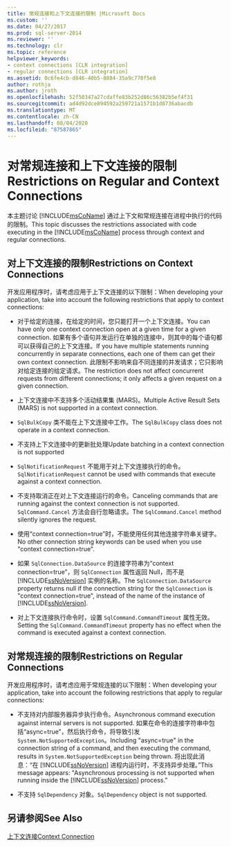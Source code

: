 ```yaml
---
title: 常规连接和上下文连接的限制 |Microsoft Docs
ms.custom: ''
ms.date: 04/27/2017
ms.prod: sql-server-2014
ms.reviewer: ''
ms.technology: clr
ms.topic: reference
helpviewer_keywords:
- context connections [CLR integration]
- regular connections [CLR integration]
ms.assetid: 0c6fe4cb-d846-40b5-8884-35a9c770f5e8
author: rothja
ms.author: jroth
ms.openlocfilehash: 52f50347a27cdaffe83b252d86c56382b5ef4f31
ms.sourcegitcommit: ad4d92dce894592a259721a1571b1d8736abacdb
ms.translationtype: MT
ms.contentlocale: zh-CN
ms.lasthandoff: 08/04/2020
ms.locfileid: "87587865"
---
```

# <a name="restrictions-on-regular-and-context-connections"></a><span data-ttu-id="91d57-102">对常规连接和上下文连接的限制</span><span class="sxs-lookup"><span data-stu-id="91d57-102">Restrictions on Regular and Context Connections</span></span>
  <span data-ttu-id="91d57-103">本主题讨论 [!INCLUDE[msCoName](../../../includes/ssnoversion-md.md)] 通过上下文和常规连接在进程中执行的代码的限制。</span><span class="sxs-lookup"><span data-stu-id="91d57-103">This topic discusses the restrictions associated with code executing in the [!INCLUDE[msCoName](../../../includes/ssnoversion-md.md)] process through context and regular connections.</span></span>  
  
## <a name="restrictions-on-context-connections"></a><span data-ttu-id="91d57-104">对上下文连接的限制</span><span class="sxs-lookup"><span data-stu-id="91d57-104">Restrictions on Context Connections</span></span>  
 <span data-ttu-id="91d57-105">开发应用程序时，请考虑应用于上下文连接的以下限制：</span><span class="sxs-lookup"><span data-stu-id="91d57-105">When developing your application, take into account the following restrictions that apply to context connections:</span></span>  
  
-   <span data-ttu-id="91d57-106">对于给定的连接，在给定的时间，您只能打开一个上下文连接。</span><span class="sxs-lookup"><span data-stu-id="91d57-106">You can have only one context connection open at a given time for a given connection.</span></span> <span data-ttu-id="91d57-107">如果有多个语句并发运行在单独的连接中，则其中的每个语句都可以获得自己的上下文连接。</span><span class="sxs-lookup"><span data-stu-id="91d57-107">If you have multiple statements running concurrently in separate connections, each one of them can get their own context connection.</span></span> <span data-ttu-id="91d57-108">此限制不影响来自不同连接的并发请求；它只影响对给定连接的给定请求。</span><span class="sxs-lookup"><span data-stu-id="91d57-108">The restriction does not affect concurrent requests from different connections; it only affects a given request on a given connection.</span></span>  
  
-   <span data-ttu-id="91d57-109">上下文连接中不支持多个活动结果集 (MARS)。</span><span class="sxs-lookup"><span data-stu-id="91d57-109">Multiple Active Result Sets (MARS) is not supported in a context connection.</span></span>  
  
-   <span data-ttu-id="91d57-110">`SqlBulkCopy` 类不能在上下文连接中工作。</span><span class="sxs-lookup"><span data-stu-id="91d57-110">The `SqlBulkCopy` class does not operate in a context connection.</span></span>  
  
-   <span data-ttu-id="91d57-111">不支持上下文连接中的更新批处理</span><span class="sxs-lookup"><span data-stu-id="91d57-111">Update batching in a context connection is not supported</span></span>  
  
-   <span data-ttu-id="91d57-112">`SqlNotificationRequest` 不能用于对上下文连接执行的命令。</span><span class="sxs-lookup"><span data-stu-id="91d57-112">`SqlNotificationRequest` cannot be used with commands that execute against a context connection.</span></span>  
  
-   <span data-ttu-id="91d57-113">不支持取消正在对上下文连接运行的命令。</span><span class="sxs-lookup"><span data-stu-id="91d57-113">Canceling commands that are running against the context connection is not supported.</span></span> <span data-ttu-id="91d57-114">`SqlCommand.Cancel` 方法会自行忽略请求。</span><span class="sxs-lookup"><span data-stu-id="91d57-114">The `SqlCommand.Cancel` method silently ignores the request.</span></span>  
  
-   <span data-ttu-id="91d57-115">使用“context connection=true”时，不能使用任何其他连接字符串关键字。</span><span class="sxs-lookup"><span data-stu-id="91d57-115">No other connection string keywords can be used when you use "context connection=true".</span></span>  
  
-   <span data-ttu-id="91d57-116">如果 `SqlConnection.DataSource` 的连接字符串为“context connection=true”，则 `SqlConnection` 属性返回 Null，而不是 [!INCLUDE[ssNoVersion](../../../includes/ssnoversion-md.md)] 实例的名称。</span><span class="sxs-lookup"><span data-stu-id="91d57-116">The `SqlConnection.DataSource` property returns null if the connection string for the `SqlConnection` is "context connection=true", instead of the name of the instance of [!INCLUDE[ssNoVersion](../../../includes/ssnoversion-md.md)].</span></span>  
  
-   <span data-ttu-id="91d57-117">对上下文连接执行命令时，设置 `SqlCommand.CommandTimeout` 属性无效。</span><span class="sxs-lookup"><span data-stu-id="91d57-117">Setting the `SqlCommand.CommandTimeout` property has no effect when the command is executed against a context connection.</span></span>  
  
## <a name="restrictions-on-regular-connections"></a><span data-ttu-id="91d57-118">对常规连接的限制</span><span class="sxs-lookup"><span data-stu-id="91d57-118">Restrictions on Regular Connections</span></span>  
 <span data-ttu-id="91d57-119">开发应用程序时，请考虑应用于常规连接的以下限制：</span><span class="sxs-lookup"><span data-stu-id="91d57-119">When developing your application, take into account the following restrictions that apply to regular connections:</span></span>  
  
-   <span data-ttu-id="91d57-120">不支持对内部服务器异步执行命令。</span><span class="sxs-lookup"><span data-stu-id="91d57-120">Asynchronous command execution against internal servers is not supported.</span></span> <span data-ttu-id="91d57-121">如果在命令的连接字符串中包括“async=true”，然后执行命令，将导致引发 `System.NotSupportedException`。</span><span class="sxs-lookup"><span data-stu-id="91d57-121">Including "async=true" in the connection string of a command, and then executing the command, results in `System.NotSupportedException` being thrown.</span></span> <span data-ttu-id="91d57-122">将出现此消息：“在 [!INCLUDE[ssNoVersion](../../../includes/ssnoversion-md.md)] 进程内运行时，不支持异步处理。”</span><span class="sxs-lookup"><span data-stu-id="91d57-122">This message appears: "Asynchronous processing is not supported when running inside the [!INCLUDE[ssNoVersion](../../../includes/ssnoversion-md.md)] process."</span></span>  
  
-   <span data-ttu-id="91d57-123">不支持 `SqlDependency` 对象。</span><span class="sxs-lookup"><span data-stu-id="91d57-123">`SqlDependency` object is not supported.</span></span>  
  
## <a name="see-also"></a><span data-ttu-id="91d57-124">另请参阅</span><span class="sxs-lookup"><span data-stu-id="91d57-124">See Also</span></span>  
 [<span data-ttu-id="91d57-125">上下文连接</span><span class="sxs-lookup"><span data-stu-id="91d57-125">Context Connection</span></span>](context-connection.md)  
  
  
